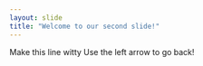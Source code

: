 ```yaml
---
layout: slide
title: "Welcome to our second slide!"
---
```

Make this line witty
Use the left arrow to go back!
